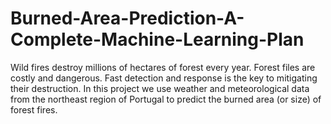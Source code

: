 # Burned-Area-Prediction-A-Complete-Machine-Learning-Plan
Wild fires destroy millions of hectares of forest every year. Forest files are costly and dangerous. Fast detection and response is the key to mitigating their destruction. In this project we use weather and meteorological data from the northeast region of Portugal to predict the burned area (or size) of forest fires.
